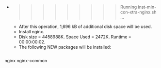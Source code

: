 * >>>>>>>>> Running inst-min-con-xtra-nginx.sh ...
  * After this operation, 1,696 kB of additional disk space will be used.
  * Install nginx.
  * Disk size = 4458988K. Space Used = 2472K. Runtime = 00:00:00:02.
  * The following NEW packages will be installed:
  ```bash
nginx nginx-common
  ```
